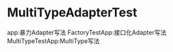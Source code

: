 # MultiTypeAdapterTest
app:暴力Adapter写法    ⁣FactoryTestApp:接口化Adapter写法    ⁣MultiTypeTestApp:MultiType写法

